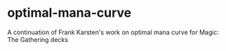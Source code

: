 # optimal-mana-curve
A continuation of Frank Karsten's work on optimal mana curve for Magic: The Gathering decks
